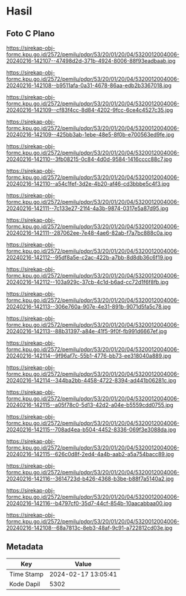 # Hasil

## Foto C Plano

https://sirekap-obj-formc.kpu.go.id/2572/pemilu/pdpr/53/20/01/20/04/5320012004006-20240216-142107--47498d2d-371b-4924-8006-88f93eadbaab.jpg

https://sirekap-obj-formc.kpu.go.id/2572/pemilu/pdpr/53/20/01/20/04/5320012004006-20240216-142108--b9511afa-0a31-4678-86aa-edb2b3367018.jpg

https://sirekap-obj-formc.kpu.go.id/2572/pemilu/pdpr/53/20/01/20/04/5320012004006-20240216-142109--cf83f4cc-8d84-4202-9fcc-6ce4c4527c35.jpg

https://sirekap-obj-formc.kpu.go.id/2572/pemilu/pdpr/53/20/01/20/04/5320012004006-20240216-142109--425bb3ab-1ebe-48e5-8f0b-e700563ed9fe.jpg

https://sirekap-obj-formc.kpu.go.id/2572/pemilu/pdpr/53/20/01/20/04/5320012004006-20240216-142110--3fb08215-0c84-4d0d-9584-1416cccc88c7.jpg

https://sirekap-obj-formc.kpu.go.id/2572/pemilu/pdpr/53/20/01/20/04/5320012004006-20240216-142110--a54c1fef-3d2e-4b20-af46-cd3bbbe5c4f3.jpg

https://sirekap-obj-formc.kpu.go.id/2572/pemilu/pdpr/53/20/01/20/04/5320012004006-20240216-142111--7c133e27-21f4-4a3b-9874-0317e5a87d95.jpg

https://sirekap-obj-formc.kpu.go.id/2572/pemilu/pdpr/53/20/01/20/04/5320012004006-20240216-142111--287062ee-7e48-4ae6-82ab-f7a7bc888c0a.jpg

https://sirekap-obj-formc.kpu.go.id/2572/pemilu/pdpr/53/20/01/20/04/5320012004006-20240216-142112--95df8a5e-c2ac-422b-a7bb-8d8db36c6f19.jpg

https://sirekap-obj-formc.kpu.go.id/2572/pemilu/pdpr/53/20/01/20/04/5320012004006-20240216-142112--103a929c-37cb-4c1d-b6ad-cc72d1f6f8fb.jpg

https://sirekap-obj-formc.kpu.go.id/2572/pemilu/pdpr/53/20/01/20/04/5320012004006-20240216-142113--306e760a-907e-4e31-891b-9071d5fa5c78.jpg

https://sirekap-obj-formc.kpu.go.id/2572/pemilu/pdpr/53/20/01/20/04/5320012004006-20240216-142113--88b31397-a84e-41f5-9f0f-fb991d6667ef.jpg

https://sirekap-obj-formc.kpu.go.id/2572/pemilu/pdpr/53/20/01/20/04/5320012004006-20240216-142114--9f96af7c-55b1-4776-bb73-ee318040a889.jpg

https://sirekap-obj-formc.kpu.go.id/2572/pemilu/pdpr/53/20/01/20/04/5320012004006-20240216-142114--344ba2bb-4458-4722-8394-ad441b06281c.jpg

https://sirekap-obj-formc.kpu.go.id/2572/pemilu/pdpr/53/20/01/20/04/5320012004006-20240216-142115--a05f78c0-5d13-42d2-a04e-b5559cdd0755.jpg

https://sirekap-obj-formc.kpu.go.id/2572/pemilu/pdpr/53/20/01/20/04/5320012004006-20240216-142115--708ad4ea-b504-4452-8336-069f3e3088da.jpg

https://sirekap-obj-formc.kpu.go.id/2572/pemilu/pdpr/53/20/01/20/04/5320012004006-20240216-142115--626c0d8f-2ed4-4a4b-aab2-a5a754bacc89.jpg

https://sirekap-obj-formc.kpu.go.id/2572/pemilu/pdpr/53/20/01/20/04/5320012004006-20240216-142116--3614723d-b426-4368-b3be-b88f7a5140a2.jpg

https://sirekap-obj-formc.kpu.go.id/2572/pemilu/pdpr/53/20/01/20/04/5320012004006-20240216-142116--b4797cf0-35d7-44cf-854b-10aacabbaa00.jpg

https://sirekap-obj-formc.kpu.go.id/2572/pemilu/pdpr/53/20/01/20/04/5320012004006-20240216-142108--68a7813c-8eb3-48af-9c91-a722812cd03e.jpg


## Metadata

| Key        | Value               |
| ---------- | ------------------- |
| Time Stamp | 2024-02-17 13:05:41 |
| Kode Dapil | 5302                |



